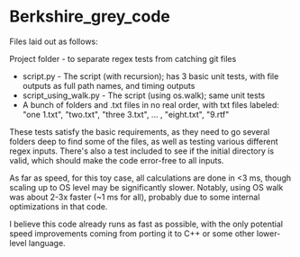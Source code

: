 # Berkshire_grey_code

Files laid out as follows:

Project folder - to separate regex tests from catching git files
- script.py - The script (with recursion); has 3 basic unit tests, with file outputs as full path names, and timing outputs
- script_using_walk.py - The script (using os.walk); same unit tests
- A bunch of folders and .txt files in no real order, with txt files labeled: "one 1.txt", "two.txt", "three 3.txt", ... , "eight.txt", "9.rtf"



These tests satisfy the basic requirements, as they need to go several folders deep to find some of the files, as well as testing various different regex inputs. There's also a test included to see if the initial directory is valid, which should make the code error-free to all inputs.

As far as speed, for this toy case, all calculations are done in <3 ms, though scaling up to OS level may be significantly slower. Notably, using OS walk was about 2-3x faster (~1 ms for all), probably due to some internal optimizations in that code.

I believe this code already runs as fast as possible, with the only potential speed improvements coming from porting it to C++ or some other lower-level language.
